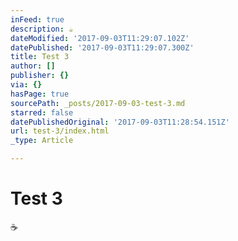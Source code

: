 ```yaml
---
inFeed: true
description: ☕️
dateModified: '2017-09-03T11:29:07.102Z'
datePublished: '2017-09-03T11:29:07.300Z'
title: Test 3
author: []
publisher: {}
via: {}
hasPage: true
sourcePath: _posts/2017-09-03-test-3.md
starred: false
datePublishedOriginal: '2017-09-03T11:28:54.151Z'
url: test-3/index.html
_type: Article

---
```

# Test 3

☕️